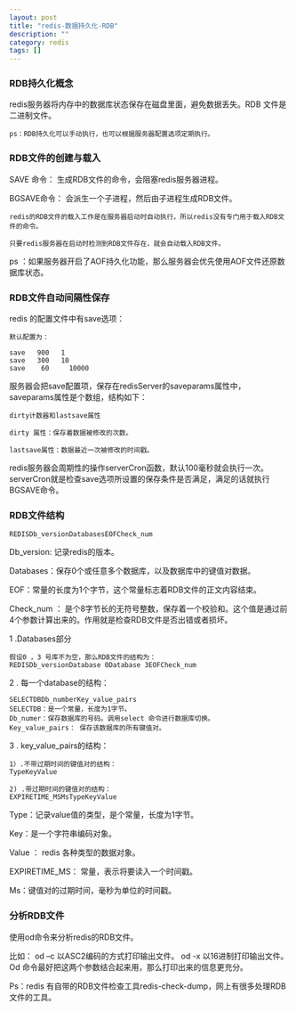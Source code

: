 ```yaml
---
layout: post
title: "redis-数据持久化-RDB"
description: ""
category: redis
tags: []
---
```


### RDB持久化概念

redis服务器将内存中的数据库状态保存在磁盘里面，避免数据丢失。RDB 文件是二进制文件。

    ps：RDB持久化可以手动执行，也可以根据服务器配置选项定期执行。


### RDB文件的创建与载入


SAVE 命令：
    生成RDB文件的命令，会阻塞redis服务器进程。

BGSAVE命令：
    会派生一个子进程，然后由子进程生成RDB文件。

    redis的RDB文件的载入工作是在服务器启动时自动执行，所以redis没有专门用于载入RDB文件的命令。

    只要redis服务器在启动时检测到RDB文件存在，就会自动载入RDB文件。

ps ：如果服务器开启了AOF持久化功能，那么服务器会优先使用AOF文件还原数据库状态。


### RDB文件自动间隔性保存

redis 的配置文件中有save选项：

    默认配置为：

    save   900   1
    save   300   10
    save    60     10000

服务器会把save配置项，保存在redisServer的saveparams属性中，saveparams属性是个数组，结构如下：


    dirty计数器和lastsave属性

    dirty 属性：保存着数据被修改的次数。

    lastsave属性：数据最近一次被修改的时间戳。

redis服务器会周期性的操作serverCron函数，默认100毫秒就会执行一次。serverCron就是检查save选项所设置的保存条件是否满足，满足的话就执行BGSAVE命令。


### RDB文件结构

    REDISDb_versionDatabasesEOFCheck_num

Db_version: 记录redis的版本。

Databases：保存0个或任意多个数据库，以及数据库中的键值对数据。
    
EOF：常量的长度为1个字节，这个常量标志着RDB文件的正文内容结束。
    
Check_num ： 是个8字节长的无符号整数，保存着一个校验和。这个值是通过前4个参数计算出来的。作用就是检查RDB文件是否出错或者损坏。

    
1 .Databases部分
     
    假设0 ，3 号库不为空，那么RDB文件的结构为：
    REDISDb_versionDatabase 0Database 3EOFCheck_num

2 . 每一个database的结构：

    SELECTDBDb_numberKey_value_pairs
    SELECTDB：是一个常量，长度为1字节。
    Db_numer：保存数据库的号码。调用select 命令进行数据库切换。
    Key_value_pairs： 保存该数据库的所有键值对。
     
3 . key_value_pairs的结构：
     
    1）.不带过期时间的键值对的结构：
    TypeKeyValue

    2) .带过期时间的键值对的结构：
    EXPIRETIME_MSMsTypeKeyValue
     
Type：记录value值的类型，是个常量，长度为1字节。
    
Key：是一个字符串编码对象。

Value ： redis 各种类型的数据对象。

EXPIRETIME_MS： 常量，表示将要读入一个时间戳。

Ms：键值对的过期时间，毫秒为单位的时间戳。


### 分析RDB文件

使用od命令来分析redis的RDB文件。

比如：
    od  –c    以ASC2编码的方式打印输出文件。
    od  -x      以16进制打印输出文件。
    Od 命令最好把这两个参数结合起来用，那么打印出来的信息更充分。


Ps：redis 有自带的RDB文件检查工具redis-check-dump，网上有很多处理RDB文件的工具。

